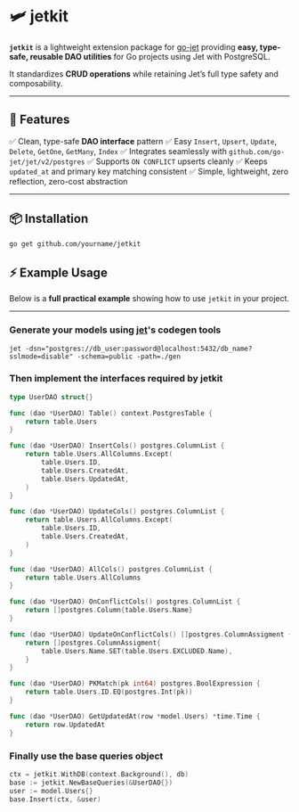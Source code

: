 
# 🛩️ jetkit

**`jetkit`** is a lightweight extension package for [go-jet](https://github.com/go-jet/jet) providing **easy, type-safe, reusable DAO utilities** for Go projects using Jet with PostgreSQL.

It standardizes **CRUD operations** while retaining Jet’s full type safety and composability.

---

## 🚀 Features

✅ Clean, type-safe **DAO interface** pattern
✅ Easy `Insert`, `Upsert`, `Update`, `Delete`, `GetOne`, `GetMany`, `Index`
✅ Integrates seamlessly with `github.com/go-jet/jet/v2/postgres`
✅ Supports `ON CONFLICT` upserts cleanly
✅ Keeps `updated_at` and primary key matching consistent
✅ Simple, lightweight, zero reflection, zero-cost abstraction

---

## 📦 Installation

```bash
go get github.com/yourname/jetkit
```

## ⚡ Example Usage

Below is a **full practical example** showing how to use `jetkit` in your project.

---

### Generate your models using [jet](https://github.com/go-jet/jet)'s codegen tools

```base
jet -dsn="postgres://db_user:password@localhost:5432/db_name?sslmode=disable" -schema=public -path=./gen
```

### Then implement the interfaces required by jetkit

```go
type UserDAO struct{}

func (dao *UserDAO) Table() context.PostgresTable {
	return table.Users
}

func (dao *UserDAO) InsertCols() postgres.ColumnList {
	return table.Users.AllColumns.Except(
		table.Users.ID,
		table.Users.CreatedAt,
		table.Users.UpdatedAt,
	)
}

func (dao *UserDAO) UpdateCols() postgres.ColumnList {
	return table.Users.AllColumns.Except(
		table.Users.ID,
		table.Users.CreatedAt,
	)
}

func (dao *UserDAO) AllCols() postgres.ColumnList {
	return table.Users.AllColumns
}

func (dao *UserDAO) OnConflictCols() postgres.ColumnList {
	return []postgres.Column{table.Users.Name}
}

func (dao *UserDAO) UpdateOnConflictCols() []postgres.ColumnAssigment {
	return []postgres.ColumnAssigment{
		table.Users.Name.SET(table.Users.EXCLUDED.Name),
	}
}

func (dao *UserDAO) PKMatch(pk int64) postgres.BoolExpression {
	return table.Users.ID.EQ(postgres.Int(pk))
}

func (dao *UserDAO) GetUpdatedAt(row *model.Users) *time.Time {
	return row.UpdatedAt
}
```

### Finally use the base queries object

```go
ctx = jetkit.WithDB(context.Background(), db)
base := jetkit.NewBaseQueries(&UserDAO{})
user := model.Users{}
base.Insert(ctx, &user)
```
